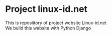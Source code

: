 # Project linux-id.net

This is reposiitory of project website Linux-id.net
<br>We build this website with Python Django


